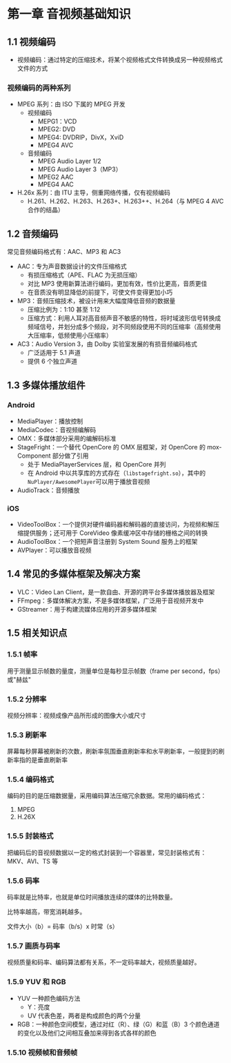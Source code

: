 # 第一章 音视频基础知识

## 1.1 视频编码

- 视频编码：通过特定的压缩技术，将某个视频格式文件转换成另一种视频格式文件的方式

### 视频编码的两种系列

- MPEG 系列：由 ISO 下属的 MPEG 开发
  - 视频编码
    - MEPG1：VCD
    - MPEG2: DVD
    - MPEG4: DVDRIP，DivX，XviD
    - MPEG4 AVC
  - 音频编码
    - MPEG Audio Layer 1/2
    - MPEG Audio Layer 3（MP3）
    - MPEG2 AAC
    - MPEG4 AAC
- H.26x 系列：由 ITU 主导，侧重网络传播，仅有视频编码
  - H.261、H.262、H.263、H.263+、H.263++、H.264（与 MPEG 4 AVC 合作的结晶）

## 1.2 音频编码

常见音频编码格式有：AAC、MP3 和 AC3

- AAC：专为声音数据设计的文件压缩格式
  - 有损压缩格式（APE、FLAC 为无损压缩）
  - 对比 MP3 使用新算法进行编码，更加有效，性价比更高，音质更佳
  - 在音质没有明显降低的前提下，可使文件变得更加小巧
- MP3：音频压缩技术，被设计用来大幅度降低音频的数据量
  - 压缩比例为：1:10 甚至 1:12
  - 压缩方式：利用人耳对高音频声音不敏感的特性，将时域波形信号转换成频域信号，并划分成多个频段，对不同频段使用不同的压缩率（高频使用大压缩率，低频使用小压缩率）
- AC3：Audio Version 3，由 Dolby 实验室发展的有损音频编码格式
  - 广泛适用于 5.1 声道
  - 提供 6 个独立声道

## 1.3 多媒体播放组件

### Android 

- MediaPlayer：播放控制
- MediaCodec：音视频编解码
- OMX：多媒体部分采用的编解码标准
- StageFright：一个替代 OpenCore 的 OMX 层框架，对 OpenCore 的 mox-Component 部分做了引用
  - 处于 MediaPlayerServices 层，和 OpenCore 并列
  - 在 Android 中以共享库的方式存在（`libstagefright.so`），其中的`NuPlayer/AwesomePlayer`可以用于播放音视频
- AudioTrack：音频播放

### iOS

- VideoToolBox：一个提供对硬件编码器和解码器的直接访问，为视频和解压缩提供服务；还可用于 CoreVideo 像素缓冲区中存储的栅格之间的转换
- AudioToolBox：一个把短声音注册到 System Sound 服务上的框架
- AVPlayer：可以播放音视频

## 1.4 常见的多媒体框架及解决方案

- VLC：Video Lan Client，是一款自由、开源的跨平台多媒体播放器及框架
- FFmpeg：多媒体解决方案，不是多媒体框架，广泛用于音视频开发中
- GStreamer：用于构建流媒体应用的开源多媒体框架

## 1.5 相关知识点

### 1.5.1 帧率

用于测量显示帧数的量度，测量单位是每秒显示帧数（frame per second，fps）或"赫兹"

### 1.5.2 分辨率

视频分辨率：视频成像产品所形成的图像大小或尺寸

### 1.5.3 刷新率

屏幕每秒屏幕被刷新的次数，刷新率氛围垂直刷新率和水平刷新率，一般提到的刷新率指的是垂直刷新率

### 1.5.4 编码格式

编码的目的是压缩数据量，采用编码算法压缩冗余数据。常用的编码格式：

1. MPEG
2. H.26X

### 1.5.5 封装格式

把编码后的音视频数据以一定的格式封装到一个容器里，常见封装格式有：MKV、AVI、TS 等

### 1.5.6 码率

码率就是比特率，也就是单位时间播放连续的媒体的比特数量。

比特率越高，带宽消耗越多。

文件大小（b）= 码率（b/s）x 时常（s）

### 1.5.7 画质与码率

视频质量和码率、编码算法都有关系，不一定码率越大，视频质量越好。

### 1.5.9 YUV 和 RGB

- YUV 一种颜色编码方法
  - Y：亮度
  - UV 代表色差，两者是构成颜色的两个分量
- RGB：一种颜色空间模型，通过对红（R）、绿（G）和蓝（B）3 个颜色通道的变化以及他们之间相互叠加来得到各式各样的颜色

### 1.5.10 视频帧和音频帧

